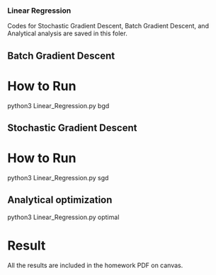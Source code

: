 ### Linear Regression
Codes for Stochastic Gradient Descent, Batch Gradient Descent, and Analytical analysis are saved in this foler.

## Batch Gradient Descent
# How to Run 
python3 Linear_Regression.py bgd

## Stochastic Gradient Descent
# How to Run 
python3 Linear_Regression.py sgd

## Analytical optimization
python3 Linear_Regression.py optimal

# Result
All the results are included in the homework PDF on canvas.
